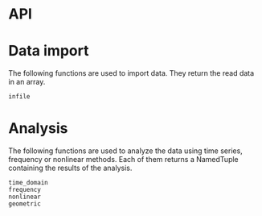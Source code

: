 # API

# Data import

The following functions are used to import data. They return the read data in an array.

```@docs
infile
```

# Analysis

The following functions are used to analyze the data using time series, frequency or nonlinear methods. Each of them returns a NamedTuple containing the results of the analysis.

```@docs
time_domain
frequency
nonlinear
geometric
```
